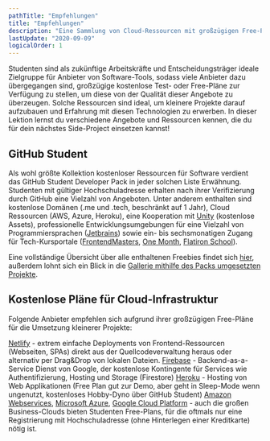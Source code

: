 ```yaml
---
pathTitle: "Empfehlungen"
title: "Empfehlungen"
description: "Eine Sammlung von Cloud-Ressourcen mit großzügigen Free-Plans, ideal für kleiner Side-Projects."
lastUpdate: "2020-09-09"
logicalOrder: 1
---
```


Studenten sind als zukünftige Arbeitskräfte und Entscheidungsträger ideale Zielgruppe für Anbieter von Software-Tools, sodass viele Anbieter dazu übergegangen sind, großzügige kostenlose Test- oder Free-Pläne zur Verfügung zu stellen, um diese von der Qualität dieser Angebote zu überzeugen. Solche Ressourcen sind ideal, um kleinere Projekte darauf aufzubauen und Erfahrung mit diesen Technologien zu erwerben. In dieser Lektion lernst du verschiedene Angebote und Ressourcen kennen, die du für dein nächstes Side-Project einsetzen kannst!

## GitHub Student

Als wohl größte Kollektion kostenloser Ressourcen für Software verdient das GitHub Student Developer Pack in jeder solchen Liste Erwähnung. Studenten mit gültiger Hochschuladresse erhalten nach ihrer Verifizierung durch GitHub eine Vielzahl von Angeboten. Unter anderem enthalten sind kostenlose Domänen (.me und .tech, beschränkt auf 1 Jahr), Cloud Ressourcen (AWS, Azure, Heroku), eine Kooperation mit [Unity](https://unity.com/de) (kostenlose Assets), professionelle Entwicklungsumgebungen für eine Vielzahl von Programmiersprachen ([Jetbrains](https://www.jetbrains.com/de-de/)) sowie ein- bis sechsmonatigen Zugang für Tech-Kursportale ([FrontendMasters](https://frontendmasters.com/), [One Month](https://onemonth.com/), [Flatiron School](https://flatironschool.com/)).

Eine vollständige Übersicht über alle enthaltenen Freebies findet sich [hier](https://education.github.com/pack), außerdem lohnt sich ein Blick in die [Gallerie mithilfe des Packs umgesetzten Projekte](https://education.github.com/pack/gallery?filter=All&sort=newest&tag=All).

## Kostenlose Pläne für Cloud-Infrastruktur

Folgende Anbieter empfehlen sich aufgrund ihrer großzügigen Free-Pläne für die Umsetzung kleinerer Projekte:

[Netlify](https://www.netlify.com/) - extrem einfache Deployments von Frontend-Ressourcen (Webseiten, SPAs) direkt aus der Quellcodeverwaltung heraus oder alternativ per Drag&Drop von lokalen Dateien.
[Firebase](https://firebase.google.com/?hl=de) - Backend-as-a-Service Dienst von Google, der kostenlose Kontingente für Services wie Authentifizierung, Hosting und Storage (Firestore)
[Heroku](https://www.heroku.com/) - Hosting von Web Applikationen (Free Plan gut zur Demo, aber geht in Sleep-Mode wenn ungenutzt, kostenloses Hobby-Dyno über GitHub Student)
[Amazon Webservices](https://aws.amazon.com/de/), [Microsoft Azure](https://azure.microsoft.com/de-de/), [Google Cloud Platform](https://cloud.google.com/?hl=de) - auch die großen Business-Clouds bieten Studenten Free-Plans, für die oftmals nur eine Registrierung mit Hochschuladresse (ohne Hinterlegen einer Kreditkarte) nötig ist.
